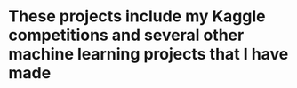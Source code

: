# These projects include my Kaggle competitions and several other machine learning projects that I have made 
